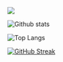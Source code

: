 <!--
**acentior/acentior** is a ✨ _special_ ✨ repository because its `README.md` (this file) appears on your GitHub profile.

Here are some ideas to get you started:

- 🔭 I’m currently working on ...
- 🌱 I’m currently learning ...
- 👯 I’m looking to collaborate on ...
- 🤔 I’m looking for help with ...
- 💬 Ask me about ...
- 📫 How to reach me: ...
- 😄 Pronouns: ...
- ⚡ Fun fact: ...
-->

![](https://komarev.com/ghpvc/?username=acentior&style=flat-square)

![Github stats](https://github-readme-stats-eight-theta.vercel.app/api?username=acentior&show_icons=true&theme=darcula&hide_border=true&bg_color=00000000&include_all_commits=true&count_private=true)

![Top Langs](https://github-readme-stats.vercel.app/api/top-langs/?username=acentior&layout=compact&langs_count=8&theme=darcula&hide_border=true&bg_color=00000000&exclude_repo=CryptoTax)

[![GitHub Streak](http://github-readme-streak-stats.herokuapp.com?user=acentior&theme=darcula&hide_border=true&background=FFFFFF00)](https://git.io/streak-stats)
